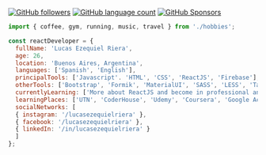 [![GitHub followers](https://img.shields.io/github/followers/lucasezequielriera?tab=repositories?label=Follow%20me&logoColor=%21%5BGitHub%20followers%5D%28https%3A%2F%2Fimg.shields.io%2Fgithub%2Ffollowers%2Flucasezequielriera%3Flabel%3DFollow%2520me%26style%3Dsocial%29&style=social)](https://github.com/lucasezequielriera?tab=repositories)
[![GitHub language count](https://img.shields.io/github/languages/count/lucasezequielriera/escuelasiade_it?color=good&label=Languages&logo=React)](https://github.com/lucasezequielriera)
[![GitHub Sponsors](https://img.shields.io/github/sponsors/lucasezequielriera?color=red&label=Sponsors&logo=w3c)](https://github.com/lucasezequielriera)

```javascript
import { coffee, gym, running, music, travel } from './hobbies';

const reactDeveloper = {
  fullName: 'Lucas Ezequiel Riera',
  age: 26,
  location: 'Buenos Aires, Argentina',
  languages: ['Spanish', 'English'],
  principalTools: ['Javascript'. 'HTML', 'CSS', 'ReactJS', 'Firebase'],
  otherTools: ['Bootstrap', 'Formik', 'MaterialUI', 'SASS', 'LESS', 'Tailwind', 'MySQL', 'NodeJS', 'MongoDB', 'PHP'],
  currentlyLearning: ['More about ReactJS and become in professional and English'],
  learningPlaces: ['UTN', 'CoderHouse', 'Udemy', 'Coursera', 'Google Activate'],
  socialNetworks: [
  { instagram: '/lucasezequielriera' },
  { facebook: '/lucasezequielriera' },
  { linkedIn: '/in/lucasezequielriera' }
  ]
};
```
